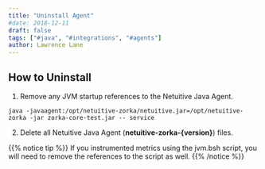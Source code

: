```yaml
---
title: "Uninstall Agent"
#date: 2018-12-11
draft: false
tags: ["#java", "#integrations", "#agents"]
author: Lawrence Lane
---
```

## How to Uninstall
1. Remove any JVM startup references to the Netuitive Java Agent.

```
java -javaagent:/opt/netuitive-zorka/netuitive.jar=/opt/netuitive-zorka -jar zorka-core-test.jar -- service

```
2. Delete all Netuitive Java Agent (**netuitive-zorka-{version}**) files.

{{% notice tip %}}
If you instrumented metrics using the jvm.bsh script, you will need to remove the references to the script as well.
{{% /notice %}}
